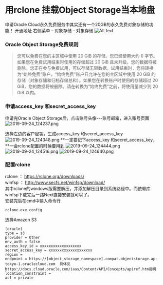 # 用rclone 挂载Object Storage当本地盘
  申请Oracle Cloud永久免费服务中其实还有一个20GB的永久免费对象存储的功能！
开通地址
右侧菜单 – 对象存储 – 对象存储
![Alt text](https://img13.360buyimg.com/img/jfs/t1/43255/27/15443/44865/5d81fb68E7f588772/db3e4b8cfa6e6f19.png)

### Oracle Object Storage免费规则
>您可以免费在您的主区域中使用 20 GiB 的存储。您已经使用大约 0 字节。如果您在免费试用结束时使用的存储超过 20 GiB 且未升级，您的数据将被删除。您正在参与免费试用，可以存储无限数据。试用结束时，您将转换为“始终免费”账户。“始终免费”账户只允许在您的主区域中使用 20 GiB 的存储（对象存储和归档存储总和）。如果您在转换账户时使用的存储超过 20 GiB，您的数据将被删除。请在转换为“始终免费”之前，将使用量减少到 20 GiB 以内。

### 申请access_key 和secret_access_key
申请完Oracle Object Storage后，点击账号头像---账号邮箱，进入账号页面
![2019-09-24_124237.png](https://i.loli.net/2019/09/24/gTpfyEBramdvRul.png)

选择左边的客户密钥，生成access_key 和secret_access_key
![2019-09-24_124348.png](https://i.loli.net/2019/09/24/Rb8ZplcBqT47zVk.png)
**一定要记下access_key 和secret_access_key，**一会rclone配置的时候要用到
![2019-09-24_124444.png](https://i.loli.net/2019/09/24/aq2O53Zv4elmIjK.png)
![2019-09-24_124516.png](https://i.loli.net/2019/09/24/92HOi7lBVCwxZsf.png)
![2019-09-24_124640.png](https://i.loli.net/2019/09/24/jJVdTsxvr7oeOAL.png)

###  配置rclone
rclone ： https://rclone.org/downloads/  
winfsp ： http://www.secfs.net/winfsp/download/  
其中rclone的windows版需要解压，并添加解压目录到系统路径中。而依赖库winfsp下载完后一路Next直接安装就可以了。  
安装完后在cmd中输入命令行 
```
rclone.exe config 
```
选择Amazon S3
```
[oracle]
type = s3
provider = Other
env_auth = false
access_key_id = xxxxxxxxxxxxxxxxxxx
secret_access_key = xxxxxxxxxxxxxxxxxxxx
region =  
endpoint = https://[object_storage_namespace].compat.objectstorage.ap-tokyo-1.oraclecloud.com  具体见https://docs.cloud.oracle.com/iaas/Content/API/Concepts/apiref.htm说明
location_constraint =  
acl = private
```


